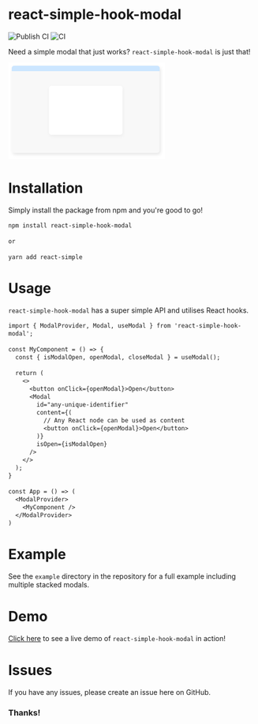 # react-simple-hook-modal

![Publish CI](https://github.com/mbrookson/react-simple-hook-modal/workflows/Publish%20CI/badge.svg?branch=master) ![CI](https://github.com/mbrookson/react-simple-hook-modal/workflows/CI/badge.svg)

Need a simple modal that just works? `react-simple-hook-modal` is just that!

![react-simple-hook-modal](/logo.png)

# Installation

Simply install the package from npm and you're good to go!

```
npm install react-simple-hook-modal

or

yarn add react-simple
```

# Usage

`react-simple-hook-modal` has a super simple API and utilises React hooks.

```
import { ModalProvider, Modal, useModal } from 'react-simple-hook-modal';

const MyComponent = () => {
  const { isModalOpen, openModal, closeModal } = useModal();

  return (
    <>
      <button onClick={openModal}>Open</button>
      <Modal
        id="any-unique-identifier"
        content={(
          // Any React node can be used as content
          <button onClick={openModal}>Open</button>
        )}
        isOpen={isModalOpen}
      />
    </>
  );
}

const App = () => (
  <ModalProvider>
    <MyComponent />
  </ModalProvider>
)

```

# Example

See the `example` directory in the repository for a full example including multiple stacked modals.

# Demo

[Click here](https://react-simple-hook-modal.now.sh/) to see a live demo of `react-simple-hook-modal` in action!

# Issues

If you have any issues, please create an issue here on GitHub.

### Thanks!
